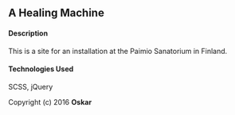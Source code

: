 ## A Healing Machine

#### Description
This is a site for an installation at the Paimio Sanatorium in Finland.

#### Technologies Used

SCSS, jQuery

Copyright (c) 2016 **Oskar**

